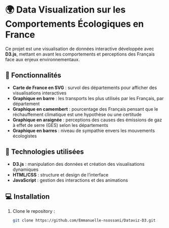 # 🌍 Data Visualization sur les Comportements Écologiques en France  

Ce projet est une visualisation de données interactive développée avec **D3.js**, mettant en avant les comportements et perceptions des Français face aux enjeux environnementaux.  

## 🚀 Fonctionnalités  
- **Carte de France en SVG** : survol des départements pour afficher des visualisations interactives  
- **Graphique en barre** : les transports les plus utilisés par les Français, par département  
- **Graphique en camembert** : pourcentage des Français pensant que le réchauffement climatique est une hypothèse ou une certitude  
- **Graphique en araignée** : perceptions des causes des émissions de gaz à effet de serre (GES) selon les départements  
- **Graphique en barres** : niveau de sympathie envers les mouvements écologistes  

## 🔧 Technologies utilisées  
- **D3.js** : manipulation des données et création des visualisations dynamiques  
- **HTML/CSS** : structure et design de l’interface  
- **JavaScript** : gestion des interactions et des animations  

## 💻 Installation  
1. Clone le repository :  
   ```bash
   git clone https://github.com/Emmanuelle-nsossani/Dataviz-D3.git
